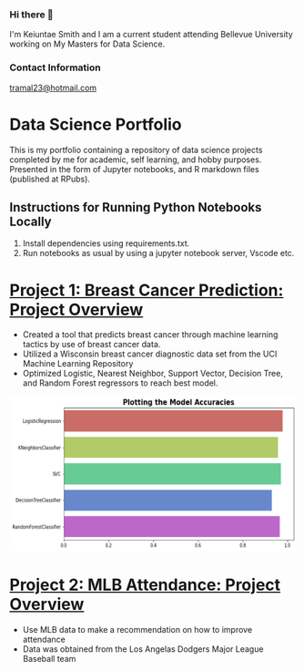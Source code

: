 ### Hi there 👋

I'm Keiuntae Smith and I am a current student attending Bellevue University working on My Masters for Data Science. 

### Contact Information
tramal23@hotmail.com

# Data Science Portfolio
This is my portfolio containing a repository of data science projects completed by me for academic, self learning, and hobby purposes. Presented in the form of Jupyter notebooks, and R markdown files (published at RPubs).

## Instructions for Running Python Notebooks Locally
1. Install dependencies using requirements.txt.
2. Run notebooks as usual by using a jupyter notebook server, Vscode etc.

# [Project 1: Breast Cancer Prediction: Project Overview](https://github.com/keiuntae/keiuntae.github.io/tree/main/Breast%20Cancer%20Prediction)
* Created a tool that predicts breast cancer through machine learning tactics by use of breast cancer data.
* Utilized a Wisconsin breast cancer diagnostic data set from the UCI Machine Learning Repository
* Optimized Logistic, Nearest Neighbor, Support Vector, Decision Tree, and Random Forest regressors to reach best model.

![](/images/Model%20Accuracies%20Plot.png)

# [Project 2: MLB Attendance: Project Overview](https://github.com/keiuntae/keiuntae.github.io/tree/main/MLB%20Attendance)
* Use MLB data to make a recommendation on how to improve attendance
* Data was obtained from the Los Angelas Dodgers Major League Baseball team


